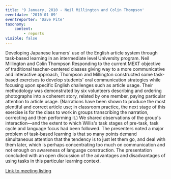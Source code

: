 ```yaml
---
title: '9 January, 2010 - Neil Millington and Colin Thompson'
eventdate: '2010-01-09'
eventreporter: 'Dave Pite'
taxonomy:
    content:
        - reports
visible: false
---
```


Developing Japanese learners' use of the English article system through task-based learning in an intermediate level University program.
Neil Millington and Colin Thompson
Responding to the current MEXT objective of traditional teacher-centered classes giving way to a more communicative and interactive approach, Thompson and Millington constructed some task-based exercises to develop students' oral communication strategies while focusing upon specific English challenges such as article usage.  Their methodology was demonstrated by six volunteers describing and ordering photographs into a coherent story, related by one member, paying particular attention to article usage.  (Narrations have been shown to produce the most plentiful and correct article use; in classroom practice, the next stage of this exercise is for the class to work in groups transcribing the narration, correcting and then performing it.)
We shared observations of the group's interaction—and the extent to which Willis's task stages of pre-task, task cycle and language focus had been followed.  The presenters noted a major problem of task-based learning is that so many points demand simultaneous attention that the tendency is to just let them go, and deal with them later, which is perhaps concentrating too much on communication and not enough on awareness of language construction. The presentation concluded with an open discussion of the advantages and disadvantages of using tasks in this particular learning context.  
    
<a href="../schedule/2010/january/09">Link to meeting listing</a>
